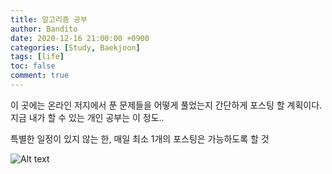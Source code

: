 ```yaml
---
title: 알고리즘 공부
author: Bandito
date: 2020-12-16 21:00:00 +0900
categories: [Study, Baekjoon]
tags: [life]
toc: false
comment: true
---
```


이 곳에는 온라인 저지에서 푼 문제들을 어떻게 풀었는지 간단하게 포스팅 할 계획이다.
지금 내가 할 수 있는 개인 공부는 이 정도..

특별한 일정이 있지 않는 한, 매일 최소 1개의 포스팅은 가능하도록 할 것

![Alt text](https://drive.google.com/uc?export=view&id=1wLl5zaggk8z5wr-JPqHiLTevKuc7seS7)
